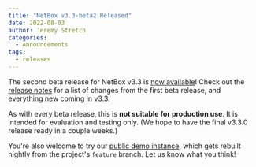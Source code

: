 ```yaml
---
title: "NetBox v3.3-beta2 Released"
date: 2022-08-03
author: Jeremy Stretch
categories:
  - Announcements
tags:
  - releases
---
```

The second beta release for NetBox v3.3 is [now available](https://github.com/netbox-community/netbox/releases/tag/v3.3-beta2)! Check out the [release notes](https://github.com/netbox-community/netbox/releases/tag/v3.3-beta2) for a list of changes from the first beta release, and everything new coming in v3.3.

As with every beta release, this is **not suitable for production use**. It is intended for evaluation and testing only. (We hope to have the final v3.3.0 release ready in a couple weeks.)

You're also welcome to try our [public demo instance](https://beta-demo.netbox.dev/), which gets rebuilt nightly from the project's `feature` branch. Let us know what you think!

